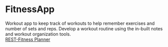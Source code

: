 # FitnessApp
Workout app to keep track of workouts to help remember exercises and number of sets and reps. Develop a workout routine using the in-built notes and workout organization tools.
<br />[REST-Fitness Planner](https://play.google.com/store/apps/details?id=com.rest.fitnessapp)<br />

![]()
